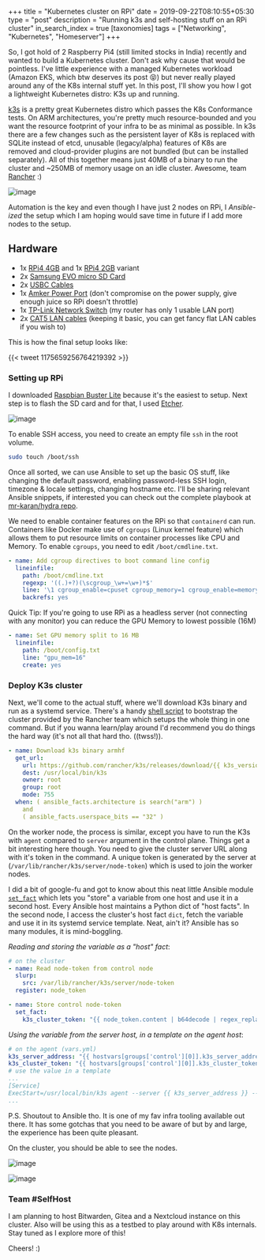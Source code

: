 +++
title = "Kubernetes cluster on RPi"
date = 2019-09-22T08:10:55+05:30
type = "post"
description = "Running k3s and self-hosting stuff on an RPi cluster"
in_search_index = true
[taxonomies]
tags = ["Networking", "Kubernetes", "Homeserver"]
+++

So, I got hold of 2 Raspberry Pi4 (still limited stocks in India) recently and wanted to build a Kubernetes cluster. Don't ask why cause that would be pointless. I've little experience with a managed Kubernetes workload (Amazon EKS, which btw deserves its post 😝) but never really played around any of the K8s internal stuff yet. In this post, I'll show you how I got a lightweight Kubernetes distro: K3s up and running.

[k3s](https://k3s.io/) is a pretty great Kubernetes distro which passes the K8s Conformance tests. On ARM architectures, you're pretty much resource-bounded and you want the resource footprint of your infra to be as minimal as possible. In k3s there are a few changes such as the persistent layer of K8s is replaced with SQLite instead of etcd, unusable (legacy/alpha) features of K8s are removed and cloud-provider plugins are not bundled (but can be installed separately). All of this together means just 40MB of a binary to run the cluster and ~250MB of memory usage on an idle cluster. Awesome, team [Rancher](http://rancher.com) :)

![image](/images/k3s-htop.png)

Automation is the key and even though I have just 2 nodes on RPi, I _Ansible-ized_ the setup which I am hoping would save time in future if I add more nodes to the setup.

## Hardware

- 1x [RPi4 4GB](https://www.crazypi.com/raspberry-pi-products/raspberry-pi-latest-model-boards/raspberry-pi-4-4gb-india) and 1x [RPi4 2GB](https://www.crazypi.com/raspberry-pi-products/raspberry-pi-latest-model-boards/raspberry-pi-4-2gb-india) variant
- 2x [Samsung EVO micro SD Card](https://www.amazon.in/gp/product/B06Y63B51W/ref=ppx_yo_dt_b_asin_title_o04_s00?ie=UTF8&psc=1)
- 2x [USBC Cables](https://www.amazon.in/gp/product/B01GGKYKQM/ref=ppx_yo_dt_b_asin_title_o00_s00?ie=UTF8&psc=1)
- 1x [Amker Power Port](https://www.amazon.in/gp/product/B00P933OJC/ref=ppx_yo_dt_b_asin_title_o06_s01?ie=UTF8&psc=1) (don't compromise on the power supply, give enough juice so RPi doesn't throttle)
- 1x [TP-Link Network Switch](https://www.amazon.in/gp/product/9800359788/ref=ppx_yo_dt_b_asin_title_o07_s00?ie=UTF8&psc=1) (my router has only 1 usable LAN port)
- 2x [CAT5 LAN cables](https://www.amazon.in/gp/product/B00GZLJ3EM/ref=ppx_yo_dt_b_asin_title_o01_s00?ie=UTF8&psc=1) (keeping it basic, you can get fancy flat LAN cables if you wish to)

This is how the final setup looks like:

{{< tweet 1175659256764219392 >}}

### Setting up RPi

I downloaded [Raspbian Buster Lite](https://www.raspberrypi.org/downloads/raspbian/) because it's the easiest to setup. Next step is to flash the SD card and for that, I used [Etcher](https://www.balena.io/etcher/).

![image](/images/etcher.png)

To enable SSH access, you need to create an empty file `ssh` in the root volume.

```sh
sudo touch /boot/ssh
```

Once all sorted, we can use Ansible to set up the basic OS stuff, like changing the default password, enabling password-less SSH login, timezone & locale settings, changing hostname etc. I'll be sharing relevant Ansible snippets, if interested you can check out the complete playbook at [mr-karan/hydra repo](https://github.com/mr-karan/hydra).

We need to enable container features on the RPi so that `containerd` can run. Containers like Docker make use of `cgroups` (Linux kernel feature) which allows them to put resource limits on container processes like CPU and Memory. To enable `cgroups`, you need to edit `/boot/cmdline.txt`.

```yml
- name: Add cgroup directives to boot command line config
  lineinfile:
    path: /boot/cmdline.txt
    regexp: '((.)+?)(\scgroup_\w+=\w+)*$'
    line: '\1 cgroup_enable=cpuset cgroup_memory=1 cgroup_enable=memory'
    backrefs: yes
```

Quick Tip: If you're going to use RPi as a headless server (not connecting with any monitor) you can reduce the GPU Memory to lowest possible (16M)

```yml
- name: Set GPU memory split to 16 MB
  lineinfile:
    path: /boot/config.txt
    line: "gpu_mem=16"
    create: yes
```

### Deploy K3s cluster

Next, we'll come to the actual stuff, where we'll download K3s binary and run as a systemd service. There's a handy [shell script](https://github.com/rancher/k3s#quick-start---install-script) to bootstrap the cluster provided by the Rancher team which setups the whole thing in one command. But if you wanna learn/play around I'd recommend you do things the hard way (it's not all that hard tho. ((twss!)).

```yml
- name: Download k3s binary armhf
  get_url:
    url: https://github.com/rancher/k3s/releases/download/{{ k3s_version }}/k3s-armhf
    dest: /usr/local/bin/k3s
    owner: root
    group: root
    mode: 755
  when: ( ansible_facts.architecture is search("arm") )
    and
    ( ansible_facts.userspace_bits == "32" )
```

On the worker node, the process is similar, except you have to run the K3s with `agent` compared to `server` argument in the control plane. Things get a bit interesting here though. You need to give the cluster server URL along with it's token in the command. A unique token is generated by the server at (`/var/lib/rancher/k3s/server/node-token`) which is used to join the worker nodes.

I did a bit of google-fu and got to know about this neat little Ansible module [`set_fact`](https://docs.ansible.com/ansible/latest/modules/set_fact_module.html) which lets you "store" a variable from one host and use it in a second host. Every Ansible host maintains a Python dict of "host facts". In the second node, I access the cluster's host fact `dict`, fetch the variable and use it in its systemd service template. Neat, ain't it? Ansible has so many modules, it is mind-boggling.

_Reading and storing the variable as a "host" fact_:

```yml
# on the cluster
- name: Read node-token from control node
  slurp:
    src: /var/lib/rancher/k3s/server/node-token
  register: node_token

- name: Store control node-token
  set_fact:
    k3s_cluster_token: "{{ node_token.content | b64decode | regex_replace('\n', '') }}"
```

_Using the variable from the server host, in a template on the agent host_:

```yml
# on the agent (vars.yml)
k3s_server_address: "{{ hostvars[groups['control'][0]].k3s_server_address }}"
k3s_cluster_token: "{{ hostvars[groups['control'][0]].k3s_cluster_token }}"
# use the value in a template
...
[Service]
ExecStart=/usr/local/bin/k3s agent --server {{ k3s_server_address }} --token {{ k3s_cluster_token }}
...
```

P.S. Shoutout to Ansible tho. It is one of my fav infra tooling available out there. It has some gotchas that you need to be aware of but by and large, the experience has been quite pleasant.

On the cluster, you should be able to see the nodes.

![image](/images/kube-nodes.png)

![image](https://media3.giphy.com/media/5GoVLqeAOo6PK/giphy.gif?cid=790b7611e1db0c17c4edaa597551fe748d1f3131429f424b&rid=giphy.gif)

### Team #SelfHost

I am planning to host Bitwarden, Gitea and a Nextcloud instance on this cluster. Also will be using this as a testbed to play around with K8s internals. Stay tuned as I explore more of this!

Cheers! :)

